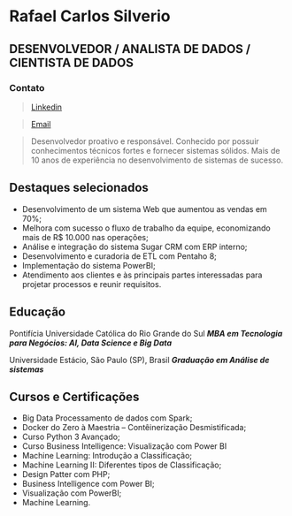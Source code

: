 # Rafael Carlos Silverio
## DESENVOLVEDOR / ANALISTA DE DADOS / CIENTISTA DE DADOS
### Contato

> [Linkedin](https://www.linkedin.com/in/rafael-carlos-developer/)

> [Email](mailto:rafacarlossilver@yahoo.com.br)



> Desenvolvedor proativo e responsável. Conhecido por possuir conhecimentos técnicos fortes e fornecer sistemas sólidos. Mais de 10 anos de experiência no desenvolvimento de sistemas de sucesso.

## Destaques selecionados

*  Desenvolvimento de um sistema Web que aumentou as vendas em 70%;
*  Melhora com sucesso o fluxo de trabalho da equipe, economizando mais de R$ 10.000 nas operações;
*  Análise e integração do sistema Sugar CRM com ERP interno; 
*  Desenvolvimento e curadoria de ETL com Pentaho 8;
*  Implementação do sistema PowerBI; 
*  Atendimento aos clientes e às principais partes interessadas para projetar processos e reunir requisitos.

## Educação
Pontifícia Universidade Católica do Rio Grande do Sul
***MBA em Tecnologia para Negócios: AI, Data Science e Big Data***

Universidade Estácio, São Paulo (SP), Brasil
***Graduação em Análise de sistemas***


## Cursos e Certificações

*  Big Data Processamento de dados com Spark;
*  Docker do Zero à Maestria – Contêinerização Desmistificada;
*  Curso Python 3 Avançado;
*  Curso Business Intelligence: Visualização com Power BI
*  Machine Learning: Introdução a Classificação;
*  Machine Learning II: Diferentes tipos de Classificação;
*  Design Patter com PHP;
*  Business Intelligence com Power BI;
*  Visualização com PowerBI;
*  Machine Learning.



